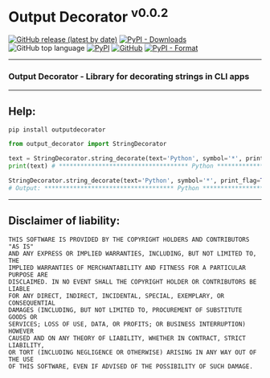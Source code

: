 # Output Decorator <sup>v0.0.2</sup>

[![GitHub release (latest by date)](https://img.shields.io/github/v/release/saneksking/outputdecorator)](https://github.com/saneksking/outputdecorator/)
[![PyPI - Downloads](https://img.shields.io/pypi/dm/outputdecorator?label=pypi%20downloads)](https://pypi.org/project/outputdecorator/)
![GitHub top language](https://img.shields.io/github/languages/top/saneksking/outputdecorator)
[![PyPI](https://img.shields.io/pypi/v/outputdecorator)](https://pypi.org/project/outputdecorator)
[![GitHub](https://img.shields.io/github/license/saneksking/outputdecorator)](https://github.com/saneksking/outputdecorator/blob/master/LICENSE)
[![PyPI - Format](https://img.shields.io/pypi/format/outputdecorator)](https://pypi.org/project/outputdecorator)
***
### Output Decorator - Library for decorating strings in CLI apps 
***

## Help:

`pip install outputdecorator`

```python
from output_decorator import StringDecorator

text = StringDecorator.string_decorate(text='Python', symbol='*', print_flag=False)
print(text) # ************************************ Python ***********************************

StringDecorator.string_decorate(text='Python', symbol='*', print_flag=True) 
# Output: ************************************ Python ***********************************

```

***

## Disclaimer of liability:
    THIS SOFTWARE IS PROVIDED BY THE COPYRIGHT HOLDERS AND CONTRIBUTORS "AS IS"
    AND ANY EXPRESS OR IMPLIED WARRANTIES, INCLUDING, BUT NOT LIMITED TO, THE
    IMPLIED WARRANTIES OF MERCHANTABILITY AND FITNESS FOR A PARTICULAR PURPOSE ARE
    DISCLAIMED. IN NO EVENT SHALL THE COPYRIGHT HOLDER OR CONTRIBUTORS BE LIABLE
    FOR ANY DIRECT, INDIRECT, INCIDENTAL, SPECIAL, EXEMPLARY, OR CONSEQUENTIAL
    DAMAGES (INCLUDING, BUT NOT LIMITED TO, PROCUREMENT OF SUBSTITUTE GOODS OR
    SERVICES; LOSS OF USE, DATA, OR PROFITS; OR BUSINESS INTERRUPTION) HOWEVER
    CAUSED AND ON ANY THEORY OF LIABILITY, WHETHER IN CONTRACT, STRICT LIABILITY,
    OR TORT (INCLUDING NEGLIGENCE OR OTHERWISE) ARISING IN ANY WAY OUT OF THE USE
    OF THIS SOFTWARE, EVEN IF ADVISED OF THE POSSIBILITY OF SUCH DAMAGE.
